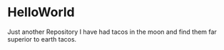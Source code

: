 # HelloWorld
Just another Repository
I have had tacos in the moon and find them far superior to earth tacos.
